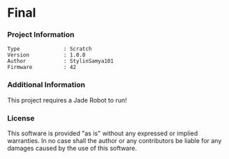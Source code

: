 Final
================



### Project Information
```
Type              : Scratch
Version           : 1.0.0
Author            : StylinSamya101
Firmware          : 42
```

### Additional Information
This project requires a Jade Robot to run!

### License
This software is provided "as is" without any expressed or implied warranties.  In no case shall the author or any contributors be liable for any damages caused by the use of this software.

